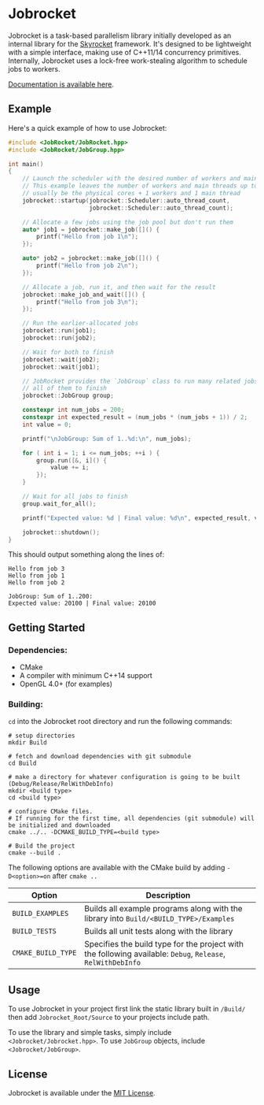 # Jobrocket

Jobrocket is a task-based parallelism library initially developed as an internal library for the [Skyrocket](https://github.com/jacobmilligan/Skyrocket) framework. It's designed to be lightweight with a simple interface, making use of C++11/14 concurrency primitives. Internally, Jobrocket uses a lock-free work-stealing algorithm to schedule jobs to workers.

[Documentation is available here](https://jacobmilligan.github.io/Jobrocket/).

## Example

Here's a quick example of how to use Jobrocket:

```cpp
#include <JobRocket/JobRocket.hpp>
#include <JobRocket/JobGroup.hpp>

int main()
{
    // Launch the scheduler with the desired number of workers and main-threads.
    // This example leaves the number of workers and main threads up to the scheduler which will
    // usually be the physical cores + 1 workers and 1 main thread
    jobrocket::startup(jobrocket::Scheduler::auto_thread_count,
                       jobrocket::Scheduler::auto_thread_count);

    // Allocate a few jobs using the job pool but don't run them
    auto* job1 = jobrocket::make_job([]() {
        printf("Hello from job 1\n");
    });

    auto* job2 = jobrocket::make_job([]() {
        printf("Hello from job 2\n");
    });

    // Allocate a job, run it, and then wait for the result
    jobrocket::make_job_and_wait([]() {
        printf("Hello from job 3\n");
    });

    // Run the earlier-allocated jobs
    jobrocket::run(job1);
    jobrocket::run(job2);

    // Wait for both to finish
    jobrocket::wait(job2);
    jobrocket::wait(job1);

    // JobRocket provides the `JobGroup` class to run many related jobs in parallel and wait on
    // all of them to finish
    jobrocket::JobGroup group;

    constexpr int num_jobs = 200;
    constexpr int expected_result = (num_jobs * (num_jobs + 1)) / 2;
    int value = 0;

    printf("\nJobGroup: Sum of 1..%d:\n", num_jobs);

    for ( int i = 1; i <= num_jobs; ++i ) {
        group.run([&, i]() {
            value += i;
        });
    }

    // Wait for all jobs to finish
    group.wait_for_all();

    printf("Expected value: %d | Final value: %d\n", expected_result, value);

    jobrocket::shutdown();
}
```

This should output something along the lines of:

```shell
Hello from job 3
Hello from job 1
Hello from job 2

JobGroup: Sum of 1..200:
Expected value: 20100 | Final value: 20100
```

## Getting Started

### Dependencies:

* CMake
* A compiler with minimum C++14 support
* OpenGL 4.0+ (for examples)

### Building:

`cd` into the Jobrocket root directory and run the following commands:

```shell
# setup directories
mkdir Build

# fetch and download dependencies with git submodule
cd Build

# make a directory for whatever configuration is going to be built (Debug/Release/RelWithDebInfo)
mkdir <build type>
cd <build type>

# configure CMake files.
# If running for the first time, all dependencies (git submodule) will be initialized and downloaded
cmake ../.. -DCMAKE_BUILD_TYPE=<build type>

# Build the project
cmake --build .
```

The following options are available with the CMake build by adding `-D<option>=on` after `cmake ..`

|Option|Description|
|------|-----------|
|`BUILD_EXAMPLES`|Builds all example programs along with the library into `Build/<BUILD_TYPE>/Examples`|
|`BUILD_TESTS`|Builds all unit tests along with the library|
|`CMAKE_BUILD_TYPE`|Specifies the build type for the project with the following available: `Debug`, `Release`, `RelWithDebInfo`|

## Usage
To use Jobrocket in your project first link the static library built in `/Build/` then add `Jobrocket_Root/Source` to your projects include path.

To use the library and simple tasks, simply include `<Jobrocket/Jobrocket.hpp>`. To use `JobGroup` objects, include `<Jobrocket/JobGroup>`.

## License

Jobrocket is available under the [MIT License](https://github.com/jacobmilligan/Jobrocket/blob/master/LICENSE).
